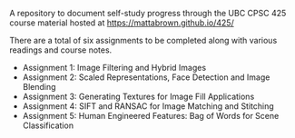 A repository to document self-study progress through the UBC CPSC 425 course material hosted at https://mattabrown.github.io/425/

There are a total of six assignments to be completed along with various readings and course notes.

- Assignment 1: Image Filtering and Hybrid Images
- Assignment 2: Scaled Representations, Face Detection and Image Blending
- Assignment 3: Generating Textures for Image Fill Applications
- Assignment 4: SIFT and RANSAC for Image Matching and Stitching
- Assignment 5: Human Engineered Features: Bag of Words for Scene Classification

